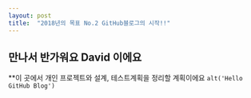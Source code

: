 ```yaml
---
layout: post
title:  "2018년의 목표 No.2 GitHub블로그의 시작!!"
---
```


## 만나서 반가워요 David 이에요
 **이 곳에서 개인 프로젝트와 설계, 테스트계획을 정리할 계획이에요
 `alt('Hello GitHub Blog')`
